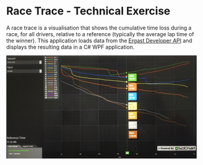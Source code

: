# Race Trace - Technical Exercise

A race trace is a visualisation that shows the cumulative time loss during a race, for all drivers, relative to a reference (typically the average lap time of the winner). This application loads data from the [Ergast Developer API](http://ergast.com/mrd/) and displays the resulting data in a C# WPF application.

![](media/screenshot.jpg)